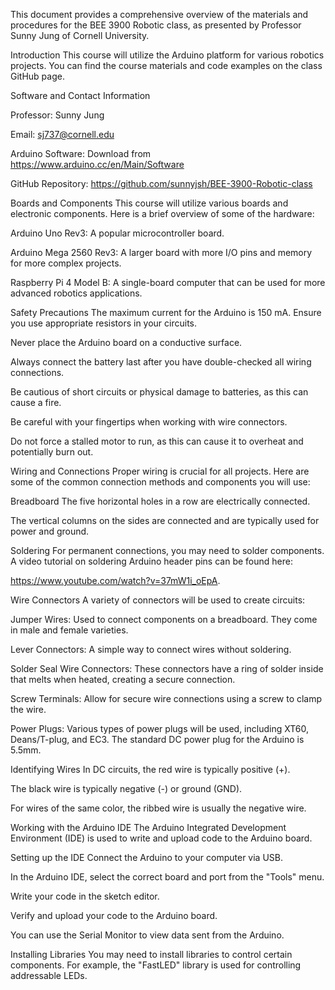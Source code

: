 This document provides a comprehensive overview of the materials and procedures for the BEE 3900 Robotic class, as presented by Professor Sunny Jung of Cornell University. 

Introduction
This course will utilize the Arduino platform for various robotics projects. You can find the course materials and code examples on the class GitHub page. 


Software and Contact Information

Professor: Sunny Jung 


Email: sj737@cornell.edu 


Arduino Software: Download from https://www.arduino.cc/en/Main/Software 


GitHub Repository: https://github.com/sunnyjsh/BEE-3900-Robotic-class 

Boards and Components
This course will utilize various boards and electronic components. Here is a brief overview of some of the hardware:


Arduino Uno Rev3: A popular microcontroller board. 


Arduino Mega 2560 Rev3: A larger board with more I/O pins and memory for more complex projects. 


Raspberry Pi 4 Model B: A single-board computer that can be used for more advanced robotics applications. 

Safety Precautions
The maximum current for the Arduino is 150 mA. Ensure you use appropriate resistors in your circuits. 

Never place the Arduino board on a conductive surface. 

Always connect the battery last after you have double-checked all wiring connections. 

Be cautious of short circuits or physical damage to batteries, as this can cause a fire. 

Be careful with your fingertips when working with wire connectors. 

Do not force a stalled motor to run, as this can cause it to overheat and potentially burn out. 

Wiring and Connections
Proper wiring is crucial for all projects. Here are some of the common connection methods and components you will use:

Breadboard
The five horizontal holes in a row are electrically connected. 

The vertical columns on the sides are connected and are typically used for power and ground. 

Soldering
For permanent connections, you may need to solder components. A video tutorial on soldering Arduino header pins can be found here: 

https://www.youtube.com/watch?v=37mW1i_oEpA. 

Wire Connectors
A variety of connectors will be used to create circuits:

Jumper Wires: Used to connect components on a breadboard. They come in male and female varieties. 


Lever Connectors: A simple way to connect wires without soldering. 

Solder Seal Wire Connectors: These connectors have a ring of solder inside that melts when heated, creating a secure connection.


Screw Terminals: Allow for secure wire connections using a screw to clamp the wire. 


Power Plugs: Various types of power plugs will be used, including XT60, Deans/T-plug, and EC3. The standard DC power plug for the Arduino is 5.5mm. 


Identifying Wires
In DC circuits, the red wire is typically positive (+). 

The black wire is typically negative (-) or ground (GND). 

For wires of the same color, the ribbed wire is usually the negative wire. 

Working with the Arduino IDE
The Arduino Integrated Development Environment (IDE) is used to write and upload code to the Arduino board.

Setting up the IDE
Connect the Arduino to your computer via USB. 

In the Arduino IDE, select the correct board and port from the "Tools" menu. 

Write your code in the sketch editor.

Verify and upload your code to the Arduino board. 

You can use the Serial Monitor to view data sent from the Arduino. 

Installing Libraries
You may need to install libraries to control certain components. For example, the "FastLED" library is used for controlling addressable LEDs. 
